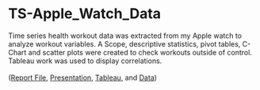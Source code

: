 # TS-Apple_Watch_Data
Time series health workout data was extracted from my Apple watch to analyze workout variables. A Scope, descriptive statistics, pivot tables, C-Chart and scatter plots were created to check workouts outside of control. Tableau work was used to display correlations. 
<br/>  
([Report File](SCMA677_Time_Series.pdf), [Presentation](Bryce_Bowles_TimeSeries.pdf), [Tableau](Time_Series.twb), and [Data](allWorkouts.xlsx))
